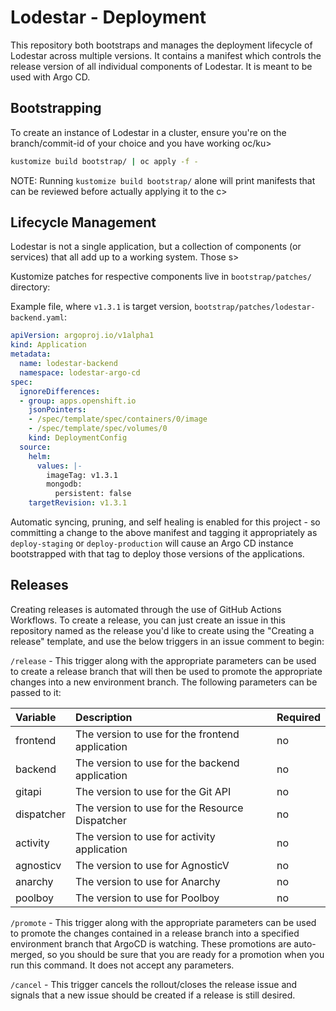 # Lodestar - Deployment

This repository both bootstraps and manages the deployment lifecycle of Lodestar across multiple versions. It contains a manifest which controls the release version of all individual components of Lodestar. It is meant to be used with Argo CD.

## Bootstrapping

To create an instance of Lodestar in a cluster, ensure you're on the branch/commit-id of your choice and you have working oc/ku>

```sh
kustomize build bootstrap/ | oc apply -f -
```

NOTE: Running `kustomize build bootstrap/` alone will print manifests that can be reviewed before actually applying it to the c>

## Lifecycle Management

Lodestar is not a single application, but a collection of components (or services) that all add up to a working system. Those s>

Kustomize patches for respective components live in `bootstrap/patches/` directory:

Example file, where `v1.3.1` is target version, `bootstrap/patches/lodestar-backend.yaml`:

```yaml
apiVersion: argoproj.io/v1alpha1
kind: Application
metadata:
  name: lodestar-backend
  namespace: lodestar-argo-cd
spec:
  ignoreDifferences:
  - group: apps.openshift.io
    jsonPointers:
    - /spec/template/spec/containers/0/image
    - /spec/template/spec/volumes/0
    kind: DeploymentConfig
  source:
    helm:
      values: |-
        imageTag: v1.3.1
        mongodb:
          persistent: false
    targetRevision: v1.3.1

```

Automatic syncing, pruning, and self healing is enabled for this project - so committing a change to the above manifest and tagging it appropriately as `deploy-staging` or `deploy-production` will cause an Argo CD instance bootstrapped with that tag to deploy those versions of the applications.

## Releases

Creating releases is automated through the use of GitHub Actions Workflows. To create a release, you can just create an issue in this repository named as the release you'd like to create  using the "Creating a release" template, and use the below triggers in an issue comment to begin:

`/release` - This trigger along with the appropriate parameters can be used to create a release branch that will then be used to promote the appropriate changes into a new environment branch. The following parameters can be passed to it:

| Variable | Description | Required |
|:---------|:------------|:---------|
|frontend|The version to use for the frontend application|no|
|backend|The version to use for the backend application|no|
|gitapi|The version to use for the Git API|no|
|dispatcher|The version to use for the Resource Dispatcher|no|
|activity|The version to use for activity application|no|
|agnosticv|The version to use for AgnosticV|no|
|anarchy|The version to use for Anarchy|no|
|poolboy|The version to use for Poolboy|no|

`/promote` - This trigger along with the appropriate parameters can be used to promote the changes contained in a release branch into a specified environment branch that ArgoCD is watching. These promotions are auto-merged, so you should be sure that you are ready for a promotion when you run this command. It does not accept any parameters.

`/cancel` - This trigger cancels the rollout/closes the release issue and signals that a new issue should be created if a release is still desired.
